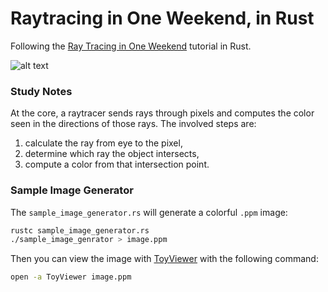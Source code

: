 # Raytracing in One Weekend, in Rust
Following the [Ray Tracing in One Weekend](https://raytracing.github.io/books/RayTracingInOneWeekend.html) tutorial in Rust.

![alt text](https://github.com/amandazhuyilan/raytracing-in-one-weekend-rust/workflows/Rust/badge.svg)

### Study Notes

At the core, a raytracer sends rays through pixels and computes the color seen in the directions of those rays. The involved steps are:
1. calculate the ray from eye to the pixel,
2. determine which ray the object intersects,
3. compute a color from that intersection point.

### Sample Image Generator
The `sample_image_generator.rs` will generate a colorful `.ppm` image:

```bash
rustc sample_image_generator.rs
./sample_image_genrator > image.ppm
```
Then you can view the image with [ToyViewer](https://apps.apple.com/us/app/toyviewer/id414298354?l=en&mt=12) with the following command:
```bash
open -a ToyViewer image.ppm
```
